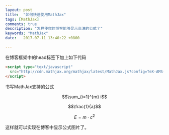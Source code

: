 ```yaml
---
layout: post
title:  "如何快速使用MathJax"
tags: [MathJax]
comments: true
description: "怎样使你的博客能够显示高清的公式？"
keywords: "MathJax"
date:   2017-07-11 13:40:22 +0800

---
```

 在博客框架中的head标签下加上如下代码

```html
<script type="text/javascript"
  src="http://cdn.mathjax.org/mathjax/latest/MathJax.js?config=TeX-AMS-MML_HTMLorMML">
</script>
```

书写MathJax支持的公式

$$\sum_{i=1}^{m} i$$

$$\frac{1}{a}$$

$$ E = m\cdot c^2 \label{eq:mc2}$$
<!--more-->

这样就可以实现在博客中显示公式图片了。
